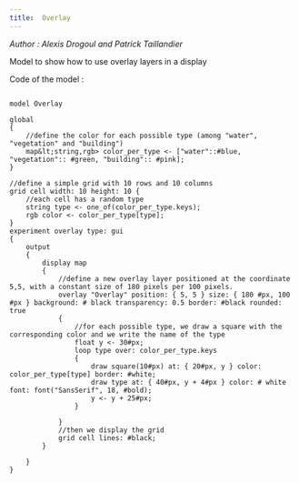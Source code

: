 ```yaml
---
title:  Overlay
---
```


[//]: # (keyword|operator_font)
[//]: # (keyword|statement_overlay)
[//]: # (keyword|constant_#pixels)
[//]: # (keyword|constant_#bold)
[//]: # (keyword|concept_overlay)
[//]: # (keyword|concept_display)
[//]: # (keyword|concept_graphic)


_Author : Alexis Drogoul and Patrick Taillandier_

Model to show how to use overlay layers in a display


Code of the model : 

```

model Overlay

global
{
	//define the color for each possible type (among "water", "vegetation" and "building")
	map&lt;string,rgb> color_per_type <- ["water"::#blue, "vegetation":: #green, "building":: #pink];
}

//define a simple grid with 10 rows and 10 columns
grid cell width: 10 height: 10 {
	//each cell has a random type
	string type <- one_of(color_per_type.keys);
	rgb color <- color_per_type[type];
}
experiment overlay type: gui
{
    output 
    {
        display map 
        {
        	//define a new overlay layer positioned at the coordinate 5,5, with a constant size of 180 pixels per 100 pixels.
            overlay "Overlay" position: { 5, 5 } size: { 180 #px, 100 #px } background: # black transparency: 0.5 border: #black rounded: true
            {
            	//for each possible type, we draw a square with the corresponding color and we write the name of the type
                float y <- 30#px;
                loop type over: color_per_type.keys
                {
                    draw square(10#px) at: { 20#px, y } color: color_per_type[type] border: #white;
                    draw type at: { 40#px, y + 4#px } color: # white font: font("SansSerif", 18, #bold);
                    y <- y + 25#px;
                }

            }
            //then we display the grid
			grid cell lines: #black;
        }

    }
}
```
